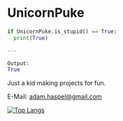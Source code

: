 # UnicornPuke

```python
if UnicornPuke.is_stupid() == True:
  print(True)

---

Output:
True
```

Just a kid making projects for fun.

E-Mail: adam.haspel@gmail.com

[![Top Langs](https://github-readme-stats.vercel.app/api/top-langs/?username=UnicornPuke&layout=compact)](https://github.com/anuraghazra/github-readme-stats)
